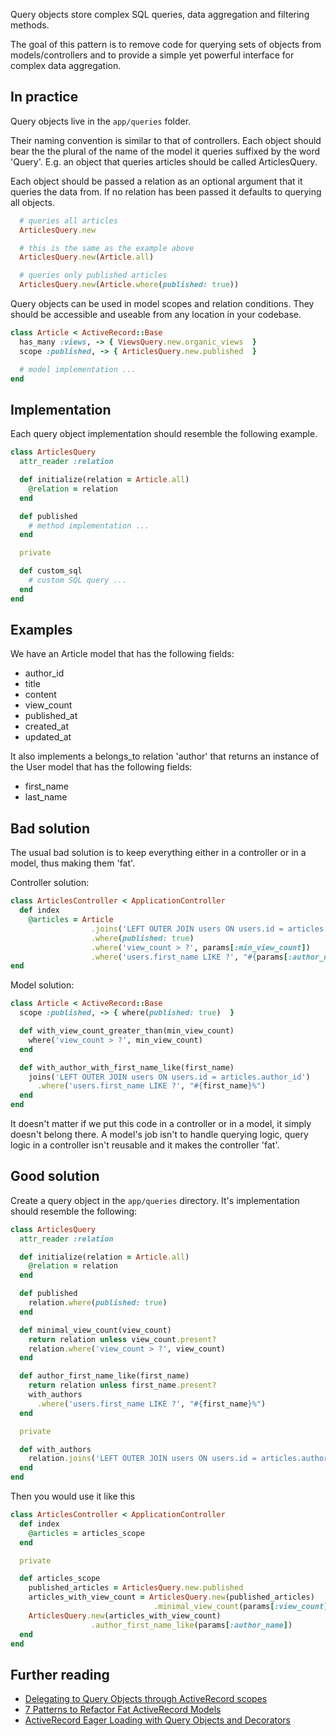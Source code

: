 Query objects store complex SQL queries, data aggregation and filtering methods.

The goal of this pattern is to remove code for querying sets of objects from
models/controllers and to provide a simple yet powerful interface for complex
data aggregation.

## In practice

Query objects live in the `app/queries` folder.

Their naming convention is similar to that of controllers.
Each object should bear the the plural of the name of the model it queries
suffixed by the word 'Query'. E.g. an object that queries articles should be
called ArticlesQuery.

Each object should be passed a relation as an optional argument that it queries
the data from. If no relation has been passed it defaults to querying all
objects.

```Ruby
  # queries all articles
  ArticlesQuery.new

  # this is the same as the example above
  ArticlesQuery.new(Article.all)

  # queries only published articles
  ArticlesQuery.new(Article.where(published: true))
```

Query objects can be used in model scopes and relation conditions.
They should be accessible and useable from any location in your codebase.

```Ruby
class Article < ActiveRecord::Base
  has_many :views, -> { ViewsQuery.new.organic_views  }
  scope :published, -> { ArticlesQuery.new.published  }

  # model implementation ...
end
```

## Implementation

Each query object implementation should resemble the following example.

```Ruby
class ArticlesQuery
  attr_reader :relation

  def initialize(relation = Article.all)
    @relation = relation
  end

  def published
    # method implementation ...
  end

  private

  def custom_sql
    # custom SQL query ...
  end
end
```

## Examples

We have an Article model that has the following fields:

* author_id
* title
* content
* view_count
* published_at
* created_at
* updated_at

It also implements a belongs_to relation 'author' that returns an instance of
the User model that has the following fields:

* first_name
* last_name

## Bad solution

The usual bad solution is to keep everything either in a controller or in a
model, thus making them 'fat'.

Controller solution:


```Ruby
class ArticlesController < ApplicationController
  def index
    @articles = Article
                  .joins('LEFT OUTER JOIN users ON users.id = articles.author_id')
                  .where(published: true)
                  .where('view_count > ?', params[:min_view_count])
                  .where('users.first_name LIKE ?', "#{params[:author_name]}%")
end
```

Model solution:

```Ruby
class Article < ActiveRecord::Base
  scope :published, -> { where(published: true)  }

  def with_view_count_greater_than(min_view_count)
    where('view_count > ?', min_view_count)
  end

  def with_author_with_first_name_like(first_name)
    joins('LEFT OUTER JOIN users ON users.id = articles.author_id')
      .where('users.first_name LIKE ?', "#{first_name}%")
  end
end
```

It doesn't matter if we put this code in a controller or in a model, it simply
doesn't belong there. A model's job isn't to handle querying logic, query
logic in a controller isn't reusable and it makes the controller 'fat'.

## Good solution

Create a query object in the `app/queries` directory.
It's implementation should resemble the following:

```Ruby
class ArticlesQuery
  attr_reader :relation

  def initialize(relation = Article.all)
    @relation = relation
  end

  def published
    relation.where(published: true)
  end

  def minimal_view_count(view_count)
    return relation unless view_count.present?
    relation.where('view_count > ?', view_count)
  end

  def author_first_name_like(first_name)
    return relation unless first_name.present?
    with_authors
      .where('users.first_name LIKE ?', "#{first_name}%")
  end

  private

  def with_authors
    relation.joins('LEFT OUTER JOIN users ON users.id = articles.author_id')
  end
end
```

Then you would use it like this

```Ruby
class ArticlesController < ApplicationController
  def index
    @articles = articles_scope
  end

  private

  def articles_scope
    published_articles = ArticlesQuery.new.published
    articles_with_view_count = ArticlesQuery.new(published_articles)
                                .minimal_view_count(params[:view_count])
    ArticlesQuery.new(articles_with_view_count)
                  .author_first_name_like(params[:author_name])
  end
end
```

## Further reading

* [Delegating to Query Objects through ActiveRecord scopes](http://craftingruby.com/posts/2015/06/29/query-objects-through-scopes.html)
* [7 Patterns to Refactor Fat ActiveRecord Models](http://blog.codeclimate.com/blog/2012/10/17/7-ways-to-decompose-fat-activerecord-models/)
* [ActiveRecord Eager Loading with Query Objects and Decorators](https://robots.thoughtbot.com/active-record-eager-loading-with-query-objects-and-decorators)

